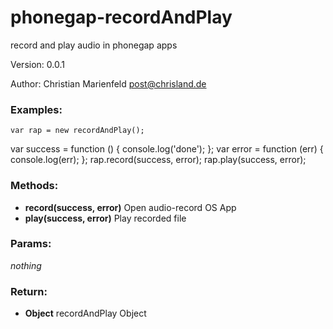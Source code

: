 # phonegap-recordAndPlay
record and play audio in phonegap apps

Version: 0.0.1

Author: Christian Marienfeld post@chrisland.de


### Examples:

	var rap = new recordAndPlay();
  var success = function () { console.log('done'); };
  var error = function (err) { console.log(err); };
  rap.record(success, error);
  rap.play(success, error);

### Methods:

* **record(success, error)**  Open audio-record OS App
* **play(success, error)**  Play recorded file


### Params:

  *nothing*

### Return:

* **Object** recordAndPlay Object
